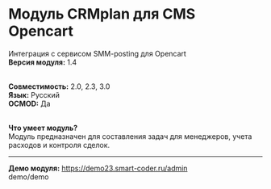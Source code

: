 # Модуль CRMplan для CMS Opencart
Интеграция с сервисом SMM-posting для Opencart
<br>
<b>Версия модуля:</b> 1.4 <br>
<br>

<b>Совместимость:</b> 2.0, 2.3, 3.0 <br>
<b>Язык:</b> Русский<br>
<b>OCMOD:</b> Да<br><br>

<b>Что умеет модуль?</b><br>
Модуль предназначен для составления задач для менеджеров, учета расходов и контроля сделок.
<hr>

<b>Демо модуля:</b>
<a href="https://demo23.opencart-shop.ru/admin">https://demo23.smart-coder.ru/admin</a> <br>
demo/demo
